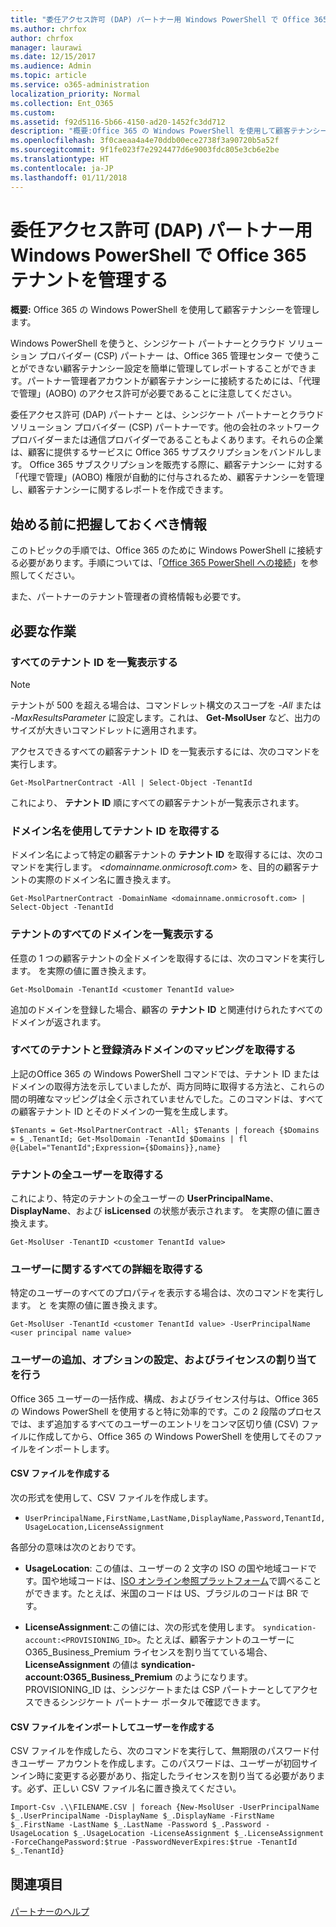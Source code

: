 ```yaml
---
title: "委任アクセス許可 (DAP) パートナー用 Windows PowerShell で Office 365 テナントを管理する"
ms.author: chrfox
author: chrfox
manager: laurawi
ms.date: 12/15/2017
ms.audience: Admin
ms.topic: article
ms.service: o365-administration
localization_priority: Normal
ms.collection: Ent_O365
ms.custom: 
ms.assetid: f92d5116-5b66-4150-ad20-1452fc3dd712
description: "概要:Office 365 の Windows PowerShell を使用して顧客テナンシーを管理します。"
ms.openlocfilehash: 3f0caeaa4a4e70ddb00ece2738f3a90720b5a52f
ms.sourcegitcommit: 9f1fe023f7e2924477d6e9003fdc805e3cb6e2be
ms.translationtype: HT
ms.contentlocale: ja-JP
ms.lasthandoff: 01/11/2018
---
```

# <a name="manage-office-365-tenants-with-windows-powershell-for-delegated-access-permissions-dap-partners"></a>委任アクセス許可 (DAP) パートナー用 Windows PowerShell で Office 365 テナントを管理する

 **概要:** Office 365 の Windows PowerShell を使用して顧客テナンシーを管理します。
  
Windows PowerShell を使うと、シンジケート パートナーとクラウド ソリューション プロバイダー (CSP) パートナー は、Office 365 管理センター で使うことができない顧客テナンシー設定を簡単に管理してレポートすることができます。パートナー管理者アカウントが顧客テナンシーに接続するためには、「代理で管理」(AOBO) のアクセス許可が必要であることに注意してください。
  
委任アクセス許可 (DAP) パートナー とは、シンジケート パートナーとクラウド ソリューション プロバイダー (CSP) パートナーです。他の会社のネットワーク プロバイダーまたは通信プロバイダーであることもよくあります。それらの企業は、顧客に提供するサービスに Office 365 サブスクリプションをバンドルします。 Office 365 サブスクリプションを販売する際に、顧客テナンシー に対する「代理で管理」(AOBO) 権限が自動的に付与されるため、顧客テナンシーを管理し、顧客テナンシーに関するレポートを作成できます。
## <a name="what-do-you-need-to-know-before-you-begin"></a>始める前に把握しておくべき情報

このトピックの手順では、Office 365 のために Windows PowerShell に接続する必要があります。手順については、「[Office 365 PowerShell への接続](connect-to-office-365-powershell.md)」を参照してください。
  
また、パートナーのテナント管理者の資格情報も必要です。
  
## <a name="what-do-you-want-to-do"></a>必要な作業

### <a name="list-all-tenant-ids"></a>すべてのテナント ID を一覧表示する

> [!NOTE]
> テナントが 500 を超える場合は、コマンドレット構文のスコープを  _-All_ または _-MaxResultsParameter_ に設定します。これは、 **Get-MsolUser** など、出力のサイズが大きいコマンドレットに適用されます。
  
アクセスできるすべての顧客テナント ID を一覧表示するには、次のコマンドを実行します。
  
```
Get-MsolPartnerContract -All | Select-Object -TenantId
```

これにより、 **テナント ID** 順にすべての顧客テナントが一覧表示されます。
  
### <a name="get-a-tenant-id-by-using-the-domain-name"></a>ドメイン名を使用してテナント ID を取得する

ドメイン名によって特定の顧客テナントの **テナント ID** を取得するには、次のコマンドを実行します。 _<domainname.onmicrosoft.com>_ を、目的の顧客テナントの実際のドメイン名に置き換えます。
  
```
Get-MsolPartnerContract -DomainName <domainname.onmicrosoft.com> | Select-Object -TenantId
```

### <a name="list-all-domains-for-a-tenant"></a>テナントのすべてのドメインを一覧表示する

任意の 1 つの顧客テナントの全ドメインを取得するには、次のコマンドを実行します。_<customer TenantId value>_ を実際の値に置き換えます。
  
```
Get-MsolDomain -TenantId <customer TenantId value>
```

追加のドメインを登録した場合、顧客の **テナント ID** と関連付けられたすべてのドメインが返されます。
  
### <a name="get-a-mapping-of-all-tenants-and-registered-domains"></a>すべてのテナントと登録済みドメインのマッピングを取得する

上記のOffice 365 の Windows PowerShell コマンドでは、テナント ID またはドメインの取得方法を示していましたが、両方同時に取得する方法と、これらの間の明確なマッピングは全く示されていませんでした。このコマンドは、すべての顧客テナント ID とそのドメインの一覧を生成します。
  
```
$Tenants = Get-MsolPartnerContract -All; $Tenants | foreach {$Domains = $_.TenantId; Get-MsolDomain -TenantId $Domains | fl @{Label="TenantId";Expression={$Domains}},name}
```

### <a name="get-all-users-for-a-tenant"></a>テナントの全ユーザーを取得する

これにより、特定のテナントの全ユーザーの **UserPrincipalName**、**DisplayName**、および **isLicensed** の状態が表示されます。_<customer TenantId value>_ を実際の値に置き換えます。
  
```
Get-MsolUser -TenantID <customer TenantId value>
```

### <a name="get-all-details-about-a-user"></a>ユーザーに関するすべての詳細を取得する

特定のユーザーのすべてのプロパティを表示する場合は、次のコマンドを実行します。_<customer TenantId value>_ と _<user principal name value>_ を実際の値に置き換えます。
  
```
Get-MsolUser -TenantId <customer TenantId value> -UserPrincipalName <user principal name value>
```

### <a name="add-users-set-options-and-assign-licenses"></a>ユーザーの追加、オプションの設定、およびライセンスの割り当てを行う

Office 365 ユーザーの一括作成、構成、およびライセンス付与は、Office 365 の Windows PowerShell を使用すると特に効率的です。この 2 段階のプロセスでは、まず追加するすべてのユーザーのエントリをコンマ区切り値 (CSV) ファイルに作成してから、Office 365 の Windows PowerShell を使用してそのファイルをインポートします。 
  
#### <a name="create-a-csv-file"></a>CSV ファイルを作成する

次の形式を使用して、CSV ファイルを作成します。
  
-  `UserPrincipalName,FirstName,LastName,DisplayName,Password,TenantId,UsageLocation,LicenseAssignment`
    
各部分の意味は次のとおりです。
  
- **UsageLocation**: この値は、ユーザーの 2 文字の ISO の国や地域コードです。国や地域コードは、[ISO オンライン参照プラットフォーム](https://go.microsoft.com/fwlink/p/?LinkId=532703)で調べることができます。たとえば、米国のコードは US、ブラジルのコードは BR です。 
    
- **LicenseAssignment**:この値には、次の形式を使用します。 `syndication-account:<PROVISIONING_ID>`。たとえば、顧客テナントのユーザーに O365_Business_Premium ライセンスを割り当てている場合、 **LicenseAssignment** の値は **syndication-account:O365_Business_Premium** のようになります。PROVISIONING_ID は、シンジケートまたは CSP パートナーとしてアクセスできるシンジケート パートナー ポータルで確認できます。
    
#### <a name="import-the-csv-file-and-create-the-users"></a>CSV ファイルをインポートしてユーザーを作成する

CSV ファイルを作成したら、次のコマンドを実行して、無期限のパスワード付きユーザー アカウントを作成します。このパスワードは、ユーザーが初回サインイン時に変更する必要があり、指定したライセンスを割り当てる必要があります。必ず、正しい CSV ファイル名に置き換えてください。
  
```
Import-Csv .\\FILENAME.CSV | foreach {New-MsolUser -UserPrincipalName $_.UserPrincipalName -DisplayName $_.DisplayName -FirstName $_.FirstName -LastName $_.LastName -Password $_.Password -UsageLocation $_.UsageLocation -LicenseAssignment $_.LicenseAssignment -ForceChangePassword:$true -PasswordNeverExpires:$true -TenantId $_.TenantId}
```

## <a name="see-also"></a>関連項目

#### 

[パートナーのヘルプ](https://go.microsoft.com/fwlink/p/?LinkId=533477)

